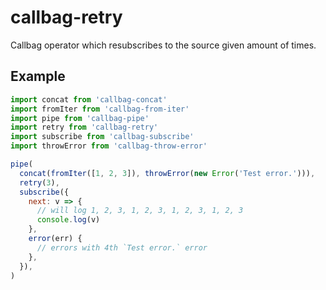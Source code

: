 # callbag-retry

Callbag operator which resubscribes to the source given amount of times.

## Example

```js
import concat from 'callbag-concat'
import fromIter from 'callbag-from-iter'
import pipe from 'callbag-pipe'
import retry from 'callbag-retry'
import subscribe from 'callbag-subscribe'
import throwError from 'callbag-throw-error'

pipe(
  concat(fromIter([1, 2, 3]), throwError(new Error('Test error.'))),
  retry(3),
  subscribe({
    next: v => {
      // will log 1, 2, 3, 1, 2, 3, 1, 2, 3, 1, 2, 3
      console.log(v)
    },
    error(err) {
      // errors with 4th `Test error.` error
    },
  }),
)
```
